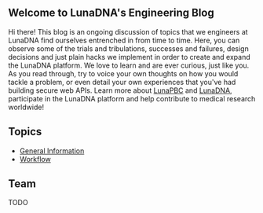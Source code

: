 ## Welcome to LunaDNA's Engineering Blog

Hi there! This blog is an ongoing discussion of topics that we engineers at LunaDNA find ourselves entrenched in from time to time. Here, you can observe some of the trials and tribulations, successes and failures, design decisions and just plain hacks we implement in order to create and expand the LunaDNA platform. We love to learn and are ever curious, just like you. As you read through, try to voice your own thoughts on how you would tackle a problem, or even detail your own experiences that you've had building secure web APIs. Learn more about [LunaPBC](https://lunapbc.com) and [LunaDNA](https://lunadna.com), participate in the LunaDNA platform and help contribute to medical research worldwide!

## Topics
- [General Information](topics/info/index.md)
- [Workflow](topics/workflow/index.md)

## Team
TODO

